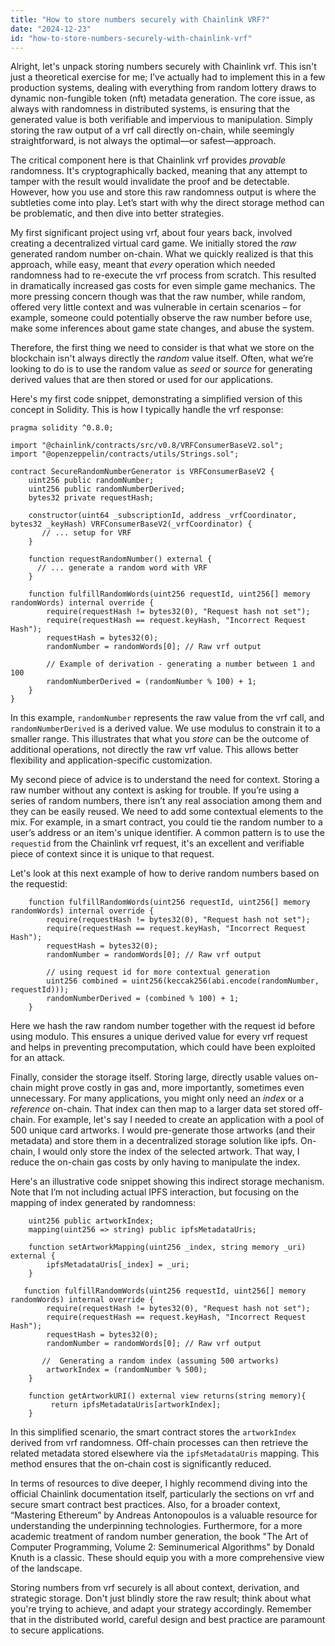 ```yaml
---
title: "How to store numbers securely with Chainlink VRF?"
date: "2024-12-23"
id: "how-to-store-numbers-securely-with-chainlink-vrf"
---
```


Alright, let's unpack storing numbers securely with Chainlink vrf. This isn't just a theoretical exercise for me; I’ve actually had to implement this in a few production systems, dealing with everything from random lottery draws to dynamic non-fungible token (nft) metadata generation. The core issue, as always with randomness in distributed systems, is ensuring that the generated value is both verifiable and impervious to manipulation. Simply storing the raw output of a vrf call directly on-chain, while seemingly straightforward, is not always the optimal—or safest—approach.

The critical component here is that Chainlink vrf provides *provable* randomness. It's cryptographically backed, meaning that any attempt to tamper with the result would invalidate the proof and be detectable. However, how you use and store this raw randomness output is where the subtleties come into play. Let’s start with why the direct storage method can be problematic, and then dive into better strategies.

My first significant project using vrf, about four years back, involved creating a decentralized virtual card game. We initially stored the *raw* generated random number on-chain. What we quickly realized is that this approach, while easy, meant that *every* operation which needed randomness had to re-execute the vrf process from scratch. This resulted in dramatically increased gas costs for even simple game mechanics. The more pressing concern though was that the raw number, while random, offered very little context and was vulnerable in certain scenarios – for example, someone could potentially observe the raw number before use, make some inferences about game state changes, and abuse the system.

Therefore, the first thing we need to consider is that what we store on the blockchain isn't always directly the *random* value itself. Often, what we’re looking to do is to use the random value as *seed* or *source* for generating derived values that are then stored or used for our applications.

Here's my first code snippet, demonstrating a simplified version of this concept in Solidity. This is how I typically handle the vrf response:

```solidity
pragma solidity ^0.8.0;

import "@chainlink/contracts/src/v0.8/VRFConsumerBaseV2.sol";
import "@openzeppelin/contracts/utils/Strings.sol";

contract SecureRandomNumberGenerator is VRFConsumerBaseV2 {
    uint256 public randomNumber;
    uint256 public randomNumberDerived;
    bytes32 private requestHash;

    constructor(uint64 _subscriptionId, address _vrfCoordinator, bytes32 _keyHash) VRFConsumerBaseV2(_vrfCoordinator) {
       // ... setup for VRF
    }

    function requestRandomNumber() external {
      // ... generate a random word with VRF
    }

    function fulfillRandomWords(uint256 requestId, uint256[] memory randomWords) internal override {
        require(requestHash != bytes32(0), "Request hash not set");
        require(requestHash == request.keyHash, "Incorrect Request Hash");
        requestHash = bytes32(0);
        randomNumber = randomWords[0]; // Raw vrf output

        // Example of derivation - generating a number between 1 and 100
        randomNumberDerived = (randomNumber % 100) + 1;
    }
}
```

In this example, `randomNumber` represents the raw value from the vrf call, and `randomNumberDerived` is a derived value. We use modulus to constrain it to a smaller range. This illustrates that what you *store* can be the outcome of additional operations, not directly the raw vrf value. This allows better flexibility and application-specific customization.

My second piece of advice is to understand the need for context. Storing a raw number without any context is asking for trouble. If you’re using a series of random numbers, there isn’t any real association among them and they can be easily reused. We need to add some contextual elements to the mix. For example, in a smart contract, you could tie the random number to a user’s address or an item's unique identifier. A common pattern is to use the `requestid` from the Chainlink vrf request, it's an excellent and verifiable piece of context since it is unique to that request.

Let's look at this next example of how to derive random numbers based on the requestid:

```solidity
    function fulfillRandomWords(uint256 requestId, uint256[] memory randomWords) internal override {
        require(requestHash != bytes32(0), "Request hash not set");
        require(requestHash == request.keyHash, "Incorrect Request Hash");
        requestHash = bytes32(0);
        randomNumber = randomWords[0]; // Raw vrf output

        // using request id for more contextual generation
        uint256 combined = uint256(keccak256(abi.encode(randomNumber, requestId)));
        randomNumberDerived = (combined % 100) + 1;
    }
```

Here we hash the raw random number together with the request id before using modulo. This ensures a unique derived value for every vrf request and helps in preventing precomputation, which could have been exploited for an attack.

Finally, consider the storage itself. Storing large, directly usable values on-chain might prove costly in gas and, more importantly, sometimes even unnecessary. For many applications, you might only need an *index* or a *reference* on-chain. That index can then map to a larger data set stored off-chain. For example, let's say I needed to create an application with a pool of 500 unique card artworks. I would pre-generate those artworks (and their metadata) and store them in a decentralized storage solution like ipfs. On-chain, I would only store the index of the selected artwork. That way, I reduce the on-chain gas costs by only having to manipulate the index.

Here's an illustrative code snippet showing this indirect storage mechanism. Note that I’m not including actual IPFS interaction, but focusing on the mapping of index generated by randomness:

```solidity
    uint256 public artworkIndex;
    mapping(uint256 => string) public ipfsMetadataUris;

    function setArtworkMapping(uint256 _index, string memory _uri) external {
        ipfsMetadataUris[_index] = _uri;
    }

   function fulfillRandomWords(uint256 requestId, uint256[] memory randomWords) internal override {
        require(requestHash != bytes32(0), "Request hash not set");
        require(requestHash == request.keyHash, "Incorrect Request Hash");
        requestHash = bytes32(0);
        randomNumber = randomWords[0]; // Raw vrf output

       //  Generating a random index (assuming 500 artworks)
        artworkIndex = (randomNumber % 500);
    }

    function getArtworkURI() external view returns(string memory){
         return ipfsMetadataUris[artworkIndex];
    }
```

In this simplified scenario, the smart contract stores the `artworkIndex` derived from vrf randomness. Off-chain processes can then retrieve the related metadata stored elsewhere via the `ipfsMetadataUris` mapping. This method ensures that the on-chain cost is significantly reduced.

In terms of resources to dive deeper, I highly recommend diving into the official Chainlink documentation itself, particularly the sections on vrf and secure smart contract best practices. Also, for a broader context, “Mastering Ethereum” by Andreas Antonopoulos is a valuable resource for understanding the underpinning technologies. Furthermore, for a more academic treatment of random number generation, the book "The Art of Computer Programming, Volume 2: Seminumerical Algorithms" by Donald Knuth is a classic. These should equip you with a more comprehensive view of the landscape.

Storing numbers from vrf securely is all about context, derivation, and strategic storage. Don't just blindly store the raw result; think about what you're trying to achieve, and adapt your strategy accordingly. Remember that in the distributed world, careful design and best practice are paramount to secure applications.
